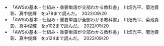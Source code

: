- 「AWSの基本・仕組み・重要単語が全部わかる教科書」　川畑光平、菊池貴彰、真中俊輝　をp78まで読んだ。　2022/09/20
- 「AWSの基本・仕組み・重要単語が全部わかる教科書」　川畑光平、菊池貴彰、真中俊輝　をp102まで読んだ。　2022/09/20
- 「AWSの基本・仕組み・重要単語が全部わかる教科書」　川畑光平、菊池貴彰、真中俊輝　をp124まで読んだ。　2022/09/20


